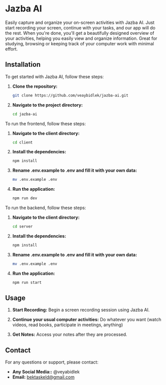 # Jazba AI

Easily capture and organize your on-screen activities with Jazba AI. Just start recording your screen, continue with your tasks, and our app will do the rest. When you're done, you'll get a beautifully designed overview of your activities, helping you easily view and organize information. Great for studying, browsing or keeping track of your computer work with minimal effort.

## Installation

To get started with Jazba AI, follow these steps:

1. **Clone the repository:**

   ```bash
   git clone https://github.com/veaybidlek/jazba-ai.git
   ```

2. **Navigate to the project directory:**
   ```bash
   cd jazba-ai
   ```

To run the frontend, follow these steps:

1. **Navigate to the client directory:**

   ```bash
   cd client
   ```

2. **Install the dependencies:**

   ```bash
   npm install
   ```

3. **Rename .env.example to .env and fill it with your own data:**

   ```bash
   mv .env.example .env
   ```

4. **Run the application:**
   ```bash
   npm run dev
   ```

To run the backend, follow these steps:

1. **Navigate to the client directory:**

   ```bash
   cd server
   ```

2. **Install the dependencies:**

   ```bash
   npm install
   ```

3. **Rename .env.example to .env and fill it with your own data:**

   ```bash
   mv .env.example .env
   ```

4. **Run the application:**
   ```bash
   npm run start
   ```

## Usage

1. **Start Recording:**
   Begin a screen recording session using Jazba AI.

2. **Continue your usual computer activities:**
   Do whatever you want (watch videos, read books, participate in meetings, anything)

3. **Get Notes:**
   Access your notes after they are processed.

## Contact

For any questions or support, please contact:

- **Any Social Media::** @veyabidlek
- **Email:** bektaskeld@gmail.com
